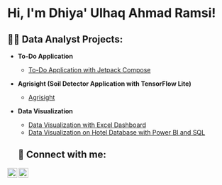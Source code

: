 <h1>Hi, I'm Dhiya' Ulhaq Ahmad Ramsi! <br/>

<h2>👨‍💻 Data Analyst Projects:</h2>

- <b>To-Do Application</b>
  - [To-Do Application with Jetpack Compose](https://github.com/ramsi123/ToDoCompose)
  
- <b>Agrisight (Soil Detector Application with TensorFlow Lite)</b>
  - [Agrisight](https://github.com/ramsi123/Agrisight)

- <b>Data Visualization</b>
  - [Data Visualization with Excel Dashboard](https://github.com/ramsi123/Data-Visualization-with-Excel-Dashboard)
  - [Data Visualization on Hotel Database with Power BI and SQL](https://github.com/ramsi123/Data-Visualization-on-Hotel-Revenue)

  <h2> 🤳 Connect with me:</h2>

[<img align="left" alt="Dhiya' Ulhaq Ahmad Ramsi | LinkedIn" width="22px" src="https://i.imgur.com/rH9jwbU.png" />][linkedin]
[<img align="left" alt="Dhiya' Ulhaq Ahmad Ramsi | Instagram" width="22px" src="https://i.imgur.com/SKk4d03.png" />][instagram]

[instagram]: https://www.instagram.com/ulhaq_ramsi/
[linkedin]: https://www.linkedin.com/in/dhiya-ulhaq-ahmad-ramsi-884641222/
